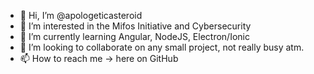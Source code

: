 - 👋 Hi, I’m @apologeticasteroid
- 👀 I’m interested in the Mifos Initiative and Cybersecurity
- 🌱 I’m currently learning Angular, NodeJS, Electron/Ionic
- 💞️ I’m looking to collaborate on any small project, not really busy atm.
- 📫 How to reach me -> here on GitHub

<!---
apologeticasteroid/apologeticasteroid is a ✨ special ✨ repository because its `README.md` (this file) appears on your GitHub profile.
You can click the Preview link to take a look at your changes.
--->
